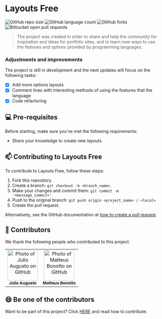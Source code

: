 # Layouts Free
![GitHub repo size](https://img.shields.io/github/repo-size/juliomartos/buger-eats-cypress?style=for-the-badge)
![GitHub language count](https://img.shields.io/github/languages/count/juliomartos/buger-eats-cypress?style=for-the-badge)
![GitHub forks](https://img.shields.io/github/forks/juliomartos/buger-eats-cypress?style=for-the-badge)
![Bitbucket open pull requests](https://img.shields.io/bitbucket/pr-raw/juliomartos/buger-eats-cypress?style=for-the-badge)

> The project was created in order to share and help the community for inspiration and ideas for portfolio sites, and to learn new ways to use the features and options provided by programming languages.
### Adjustments and improvements

The project is still in development and the next updates will focus on the following tasks:

- [x] Add more options layouts
- [x] Comment lines with interesting methods of using the features that the language
- [x] Code refactoring

## 💻 Pre-requisites

Before starting, make sure you've met the following requirements:
* Share your knowledge to create new layouts

<!-- ## 🚀 Layouts Free

To install the Layouts Free project dependencies, follow these steps in the root folder:
```
npm install
npm run install-all
```

## ☕ Running Layouts Free

To run buger-eats-cypress, run this command from the root folder:

```
npm start
``` -->

## 📫 Contributing to Layouts Free
To contribute to Layouts Free, follow these steps:

1. Fork this repository.
2. Create a branch: `git checkout -b <branch_name>`.
3. Make your changes and commit them: `git commit -m '<message_commit>'`
4. Push to the original branch: `git push origin <project_name> / <local>`
5. Create the pull request.

Alternatively, see the GitHub documentation at [how to create a pull request](https://help.github.com/en/github/collaborating-with-issues-and-pull-requests/creating-a-pull-request).

## 🤝 Contributors

We thank the following people who contributed to this project:
<table>
  <tr>
    <td align="center">
      <a href="https://github.com/juliomartos">
        <img src="https://avatars.githubusercontent.com/u/57355855?s=400&u=b4a6ff0e15497c534cc95f4ec40450b114774427&v=4" width="100px;" alt="Photo of Julio Augusto on GitHub"/><br>
        <sub>
          <b>Julio Augusto</b>
        </sub>
      </a>
    </td>
    <td align="center">
      <a href="https://github.com/matteusbonotto">
        <img src="https://avatars.githubusercontent.com/u/32147233?v=4" width="100px;" alt="Photo of Matteus Bonotto on GitHub"/><br>
        <sub>
          <b>Matteus Bonotto</b>
        </sub>
      </a>
    </td>
  </tr>
</table>


## 😄 Be one of the contributors<br>

Want to be part of this project? Click [HERE](CONTRIBUTING.md) and read how to contribute.
